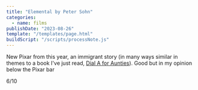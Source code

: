 ```yaml
---
title: "Elemental by Peter Sohn"
categories:
  - name: films
publishDate: "2023-08-26"
template: "/templates/page.html"
buildScript: "/scripts/processNote.js"
---
```


New Pixar from this year, an immigrant story (in many ways similar in themes to a book I've just read, [Dial A for Aunties](/notes/dial-a-for-aunties-by-jesse-q-sutanto/)). Good but in my opinion below the Pixar bar

6/10
